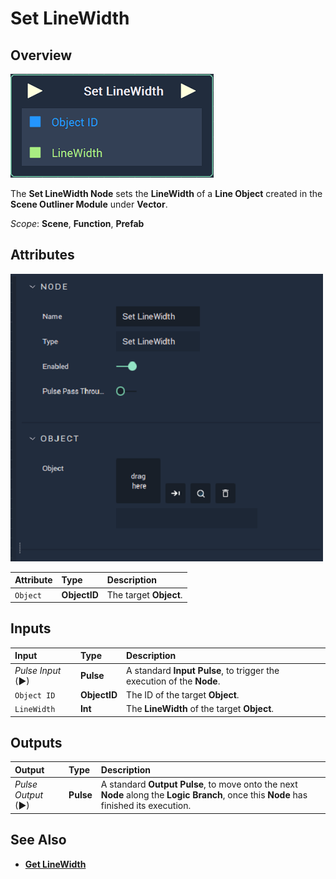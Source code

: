 # Set LineWidth

## Overview

![The Set LineWidth Node.](../../../../.gitbook/assets/node-set-linewidth.png)

The **Set LineWidth Node** sets the **LineWidth** of a **Line Object** created in the **Scene Outliner Module** under **Vector**.

*Scope*: **Scene**, **Function**, **Prefab**

## Attributes

![The Set LineWidth Node Attributes.](../../../../.gitbook/assets/node-set-linewidth-attr.png)

| Attribute | Type | Description |
| :--- | :--- | :--- |
| `Object` | **ObjectID** | The target **Object**. |

## Inputs

| Input | Type | Description |
| :--- | :--- | :--- |
| _Pulse Input_ \(►\) | **Pulse** | A standard **Input Pulse**, to trigger the execution of the **Node**. |
| `Object ID` | **ObjectID** | The ID of the target **Object**. |
| `LineWidth` | **Int** | The **LineWidth** of the target **Object**. |

## Outputs

| Output | Type | Description |
| :--- | :--- | :--- |
| _Pulse Output_ \(►\) | **Pulse** | A standard **Output Pulse**, to move onto the next **Node** along the **Logic Branch**, once this **Node** has finished its execution. |

## See Also

* [**Get LineWidth**](getlinewidth.md)

